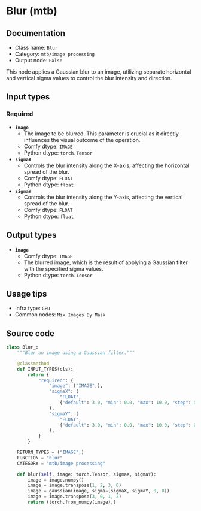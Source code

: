 # Blur (mtb)
## Documentation
- Class name: `Blur`
- Category: `mtb/image processing`
- Output node: `False`

This node applies a Gaussian blur to an image, utilizing separate horizontal and vertical sigma values to control the blur intensity and direction.
## Input types
### Required
- **`image`**
    - The image to be blurred. This parameter is crucial as it directly influences the visual outcome of the operation.
    - Comfy dtype: `IMAGE`
    - Python dtype: `torch.Tensor`
- **`sigmaX`**
    - Controls the blur intensity along the X-axis, affecting the horizontal spread of the blur.
    - Comfy dtype: `FLOAT`
    - Python dtype: `float`
- **`sigmaY`**
    - Controls the blur intensity along the Y-axis, affecting the vertical spread of the blur.
    - Comfy dtype: `FLOAT`
    - Python dtype: `float`
## Output types
- **`image`**
    - Comfy dtype: `IMAGE`
    - The blurred image, which is the result of applying a Gaussian filter with the specified sigma values.
    - Python dtype: `torch.Tensor`
## Usage tips
- Infra type: `GPU`
- Common nodes: `Mix Images By Mask`


## Source code
```python
class Blur_:
    """Blur an image using a Gaussian filter."""

    @classmethod
    def INPUT_TYPES(cls):
        return {
            "required": {
                "image": ("IMAGE",),
                "sigmaX": (
                    "FLOAT",
                    {"default": 3.0, "min": 0.0, "max": 10.0, "step": 0.01},
                ),
                "sigmaY": (
                    "FLOAT",
                    {"default": 3.0, "min": 0.0, "max": 10.0, "step": 0.01},
                ),
            }
        }

    RETURN_TYPES = ("IMAGE",)
    FUNCTION = "blur"
    CATEGORY = "mtb/image processing"

    def blur(self, image: torch.Tensor, sigmaX, sigmaY):
        image = image.numpy()
        image = image.transpose(1, 2, 3, 0)
        image = gaussian(image, sigma=(sigmaX, sigmaY, 0, 0))
        image = image.transpose(3, 0, 1, 2)
        return (torch.from_numpy(image),)

```
